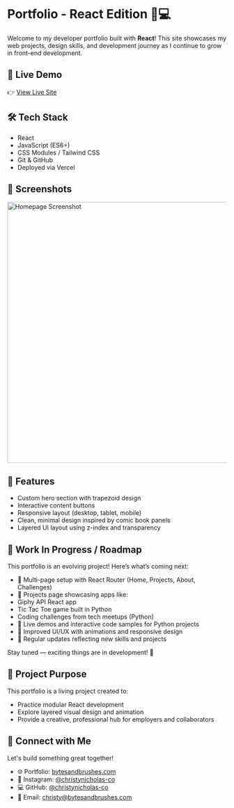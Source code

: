 # Portfolio - React Edition 🎨💻

Welcome to my developer portfolio built with **React**! This site showcases my web projects, design skills, and development journey as I continue to grow in front-end development.

## 🚀 Live Demo
👉 [View Live Site](https://bytesandbrushes.com)

## 🛠️ Tech Stack
- React
- JavaScript (ES6+)
- CSS Modules / Tailwind CSS
- Git & GitHub
- Deployed via Vercel

## 📸 Screenshots
<!-- Include screenshots if desired -->
<img src="screenshots/homepage.png" width="600" alt="Homepage Screenshot" />

## 📂 Features
- Custom hero section with trapezoid design
- Interactive content buttons
- Responsive layout (desktop, tablet, mobile)
- Clean, minimal design inspired by comic book panels
- Layered UI layout using z-index and transparency

## 🚧 Work In Progress / Roadmap
This portfolio is an evolving project! Here’s what’s coming next:
- 🔹 Multi-page setup with React Router (Home, Projects, About, Challenges)  
- 🔹 Projects page showcasing apps like:  
- Giphy API React app  
- Tic Tac Toe game built in Python  
- Coding challenges from tech meetups (Python)  
- 🔹 Live demos and interactive code samples for Python projects  
- 🔹 Improved UI/UX with animations and responsive design  
- 🔹 Regular updates reflecting new skills and projects  


Stay tuned — exciting things are in development! 🚀


## 🎯 Project Purpose
This portfolio is a living project created to:
- Practice modular React development
- Explore layered visual design and animation
- Provide a creative, professional hub for employers and collaborators

## 🤝 Connect with Me
Let's build something great together!  
- 🌐 Portfolio: [bytesandbrushes.com](https://bytesandbrushes.com)  
- 📸 Instagram: [@christynicholas-co](https://instagram.com/christynicholas.co)  
- 💻 GitHub: [@christynicholas-co](https://github.com/christynicholas-co/portfolio-react)  
- 📧 Email: christy@bytesandbrushes.com 
